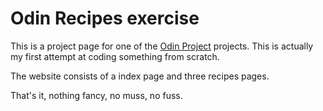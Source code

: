 # Odin Recipes exercise
This is a project page for one of the [Odin Project](https://www.theodinproject.com/) projects. This is actually my first attempt at coding something from scratch.

The website consists of a index page and three recipes pages.

That's it, nothing fancy, no muss, no fuss.